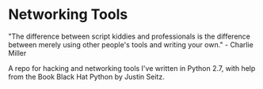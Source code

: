 # Networking Tools
"The difference between script kiddies and professionals is the difference between merely using other people's tools and writing your own." - Charlie Miller

A repo for hacking and networking tools I've written in Python 2.7, with help from the Book Black Hat Python by  Justin Seitz.
